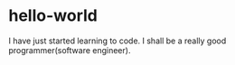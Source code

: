 # hello-world
I have just started learning to code. I shall be a really good programmer(software engineer).

